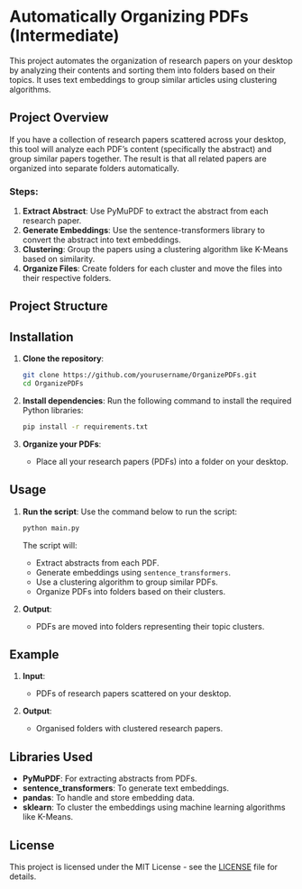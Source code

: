 # Automatically Organizing PDFs (Intermediate)

This project automates the organization of research papers on your desktop by analyzing their contents and sorting them into folders based on their topics. It uses text embeddings to group similar articles using clustering algorithms.

## Project Overview
If you have a collection of research papers scattered across your desktop, this tool will analyze each PDF’s content (specifically the abstract) and group similar papers together. The result is that all related papers are organized into separate folders automatically.

### Steps:
1. **Extract Abstract**: Use PyMuPDF to extract the abstract from each research paper.
2. **Generate Embeddings**: Use the sentence-transformers library to convert the abstract into text embeddings.
3. **Clustering**: Group the papers using a clustering algorithm like K-Means based on similarity.
4. **Organize Files**: Create folders for each cluster and move the files into their respective folders.

## Project Structure



## Installation

1. **Clone the repository**:
    ```bash
    git clone https://github.com/yourusername/OrganizePDFs.git
    cd OrganizePDFs
    ```

2. **Install dependencies**:
    Run the following command to install the required Python libraries:
    ```bash
    pip install -r requirements.txt
    ```

3. **Organize your PDFs**:
    - Place all your research papers (PDFs) into a folder on your desktop.

## Usage

1. **Run the script**:
    Use the command below to run the script:
    ```bash
    python main.py
    ```

    The script will:
    - Extract abstracts from each PDF.
    - Generate embeddings using `sentence_transformers`.
    - Use a clustering algorithm to group similar PDFs.
    - Organize PDFs into folders based on their clusters.

2. **Output**:
    - PDFs are moved into folders representing their topic clusters.

## Example

1. **Input**:
    - PDFs of research papers scattered on your desktop.

2. **Output**:
    - Organised folders with clustered research papers.

## Libraries Used
- **PyMuPDF**: For extracting abstracts from PDFs.
- **sentence_transformers**: To generate text embeddings.
- **pandas**: To handle and store embedding data.
- **sklearn**: To cluster the embeddings using machine learning algorithms like K-Means.

## License
This project is licensed under the MIT License - see the [LICENSE](LICENSE) file for details.
